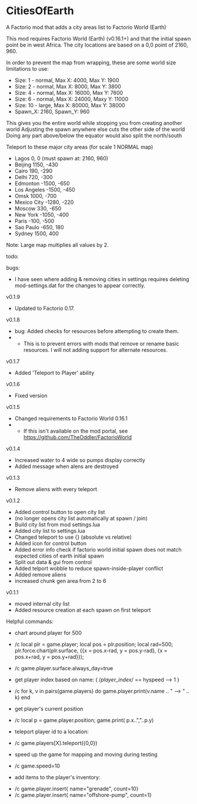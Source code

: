  # CitiesOfEarth
A Factorio mod that adds a city areas list to Factorio World (Earth)

This mod requires Factorio World (Earth) (v0.16.1+)  and that the initial spawn point be in west Africa.  The city locations are based on a 0,0 point of 2160, 960.

In order to prevent the map from wrapping, these are some world size limitations to use:
+ Size: 1 - normal, Max X:  4000, Max Y:   1900
+ Size: 2 - normal, Max X:  8000, Max Y:   3800
+ Size: 4 - normal, Max X: 16000, Max Y:   7600
+ Size: 6 - normal, Max X: 24000, Maxy Y: 11000
+ Size: 10 - large, Max X: 80000, Max Y:  38000
+ Spawn_X: 2160, Spawn_Y: 960

This gives you the entire world while stopping you from creating another world
Adjusting the spawn anywhere else cuts the other side of the world
Doing any part above/below the equator would also split the north/south

Teleport to these major city areas (for scale 1 NORMAL map)
+ Lagos            0,      0 (must spawn at: 2160, 960)
+ Beijing       1150,   -430 
+ Cairo          190,   -290 
+ Delhi          720,   -300
+ Edmonton     -1500,   -650
+ Los Angeles  -1500,   -450
+ Omsk          1000,   -700
+ Mexico City  -1280,   -220
+ Moscow         330,   -650
+ New York     -1050,   -400
+ Paris         -100,   -500
+ Sao Paulo     -650,    180
+ Sydney        1500,    400

Note: Large map multiplies all values by 2.

todo:

bugs:
+ I have seen where adding & removing cities in settings requires deleting mod-settings.dat for the changes to appear correctly.

v0.1.9
+ Updated to Factorio 0.17.

v0.1.8
+ bug: Added checks for resources before attempting to create them.
+ + This is to prevent errors with mods that remove or rename basic resources.  I will not adding support for alternate resources.

v0.1.7
+ Added 'Teleport to Player' ability

v0.1.6
+ Fixed version

v0.1.5
+ Changed requirements to Factorio World 0.16.1
+ + If this isn't available on the mod portal, see https://github.com/TheOddler/FactorioWorld

v0.1.4
+ Increased water to 4 wide so pumps display correctly
+ Added message when alens are destroyed

v0.1.3
+ Remove aliens with every teleport

v0.1.2
+ Added control button to open city list
+ (no longer opens city list automatically at spawn / join)
+ Build city list from mod settings.lua
+ Added city list to settings.lua
+ Changed teleport to use {} (absolute vs relative)
+ Added icon for control button
+ Added error info check if factorio world initial spawn does not match expected cities of earth initial spawn
+ Split out data & gui from control
+ Added telport wobble to reduce spawn-inside-player conflict
+ Added remove aliens
+ increased chunk gen area from 2 to 6

v0.1.1
+ moved internal city list
+ Added resource creation at each spawn on first teleport

Helpful commands:
* chart around player for 500
+ /c local plr = game.player; local pos = plr.position; local rad=500; plr.force.chart(plr.surface, {{x = pos.x-rad, y = pos.y-rad}, {x = pos.x+rad, y = pos.y+rad}});

+ /c game.player.surface.always_day=true

* get player index based on name: ( /*player_index*/ == hyspeed --> 1  )
+ /c for k, v in pairs(game.players) do game.player.print(v.name .. " --> " .. k) end

* get player's current position
+ /c local p = game.player.position; game.print( p.x..","..p.y)

* teleport player id to a location:
+ /c game.players[X].teleport({0,0})

* speed up the game for mapping and moving during testing
+ /c game.speed=10

* add items to the player's inventory:
+ /c game.player.insert{ name="grenade", count=10}
+ /c game.player.insert{ name="offshore-pump", count=1}

